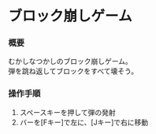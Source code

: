 # ブロック崩しゲーム

### 概要
むかしなつかしのブロック崩しゲーム。  
弾を跳ね返してブロックをすべて壊そう。
 
### 操作手順
1. スペースキーを押して弾の発射
2. バーを[Fキー]で左に、[Jキー]で右に移動

